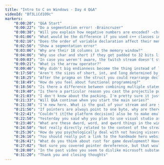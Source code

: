 ```yaml
---
title: "Intro to C on Windows - Day 4 Q&A"
videoId: "Bf3LiCd1O9c"
markers:
    "0:00:20": "Q&A Start"
    "0:00:22": "Do a segmentation error! -Braincruzer"
    "0:00:38": "Will you explain how negative numbers are encoded? -chronaldragon"
    "0:01:06": "What would be the difference if you used c++ classes instead of structs? -chronaldragon"
    "0:02:16": "Does the order of variable declaration affect their memory packing?"
    "0:02:56": "Show a segmentation error"
    "0:03:06": "Why are their 18 columns in the memory window?"
    "0:04:06": "Why use char and short if they get padded to 32 bits like ints anyway?"
    "0:09:03": "In case you weren't aware, the twitch stream doesn't stop when you kill the webcam video"
    "0:09:21": "What is the arrow operator?"
    "0:09:46": "Why didn't big endianness become the thing instead of little endianess? Conversely, if Sony is in a world where little endianness is dominant in x86, why would they make things harder for everyone by chosing big endiannes for the ps3? -idiocracy"
    "0:17:50": "Aren't the sizes of short, int, and long determined by the CPU and memory architecture rather than always being 16-bits 32-bits etcettera?" 
    "0:18:25": "After the pragma on the struct you could rearrange declarations so it's 11 bytes but on 3 of the 4 32-bit bounderies..."
    "0:18:49": "How do you feel about functional programming?"
    "0:18:56": "Is there a difference between combining multiple statements into a single line in the resulting code or is it just to save on typing?"
    "0:19:40": "Is there a particular reason you cast the projectile pointer to a char pointer instead of an int?"
    "0:21:03": "I don't know about the packing. I'm pretty sure it just puts the variable at an address in memory that is a multiple of that variables size."
    "0:21:33": "Will Q&A continue when you start the main series?"
    "0:21:38": "I'm new here. What is the goal of your stream and are you streaming stuff like this again?"
    "0:21:56": "If pointers are always point to one byte, why are there ever any types besides unsigned char?"
    "0:22:41": "Couldn't it[the platform decision] also be to make emulation harder?"
    "0:22:50": "Yesterday you said why you plan to use visual studio as only a debugger, but you wouldn't be using the editor. What will you be using to edit code/compile if not using visual studio?" -
    "0:23:46": "What are these dword, word, and qword things in the win32api? I know they're typedefs so I'm asking why they exist."
    "0:24:50": "Not really directly related to the content of the stream, but do you think c++ has beaten c as the standard for game programming?"
    "0:25:36": "How do you psychologically deal with not having visceral results for something you've been programming for a long time?"
    "0:26:16": "You should really put a link to the handmade hero website in the twitch pages description."
    "0:26:41": "What do you think about rust for game development? Have you tried it out yet?"
    "0:27:02": "Not sure you covered pointer dereference, but that would solve some arrow operator questions people were asking."
    "0:28:00": "In the past video you seem to dislike microsoft substantially. What do you think of many of their new open-source free initiatives announced recently? -quantumplation"
    "0:31:20": "Thank you and closing thoughts"
---
```

